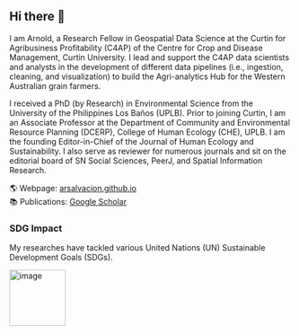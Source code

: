 ## Hi there 👋

I am Arnold, a Research Fellow in Geospatial Data Science at the Curtin for Agribusiness Profitability (C4AP) of the Centre for Crop and Disease Management, Curtin University. 
I lead and support the C4AP data scientists and analysts in the development of different data pipelines (i.e., ingestion, cleaning, and visualization) to build the Agri-analytics Hub for the Western Australian grain farmers.

I received a PhD (by Research) in Environmental Science from the University of the Philippines Los Baños (UPLB). 
Prior to joining Curtin, I am an Associate Professor at the Department of Community and Environmental Resource Planning (DCERP), College of Human Ecology (CHE), UPLB. 
I am the founding Editor-in-Chief of the Journal of Human Ecology and Sustainability. I also serve as reviewer for numerous journals and sit on the editorial board of SN Social Sciences, PeerJ, and Spatial Information Research.

🌎 Webpage: <a href="https://arsalvacion.github.io/">arsalvacion.github.io</a><br>
📚 Publications: <a href= "https://scholar.google.com/citations?user=OH852c8AAAAJ&hl=en">Google Scholar</a><br>

### SDG Impact
My researches have tackled various United Nations (UN) Sustainable Development Goals (SDGs). 

<img width="100" height="100" alt="image" src="https://github.com/user-attachments/assets/cabb0b37-e7e4-4e3a-938d-161801a349ad" />

<!--
**arsalvacion/arsalvacion** is a ✨ _special_ ✨ repository because its `README.md` (this file) appears on your GitHub profile.

Here are some ideas to get you started:

- 🔭 I’m currently working on ...
- 🌱 I’m currently learning ...
- 👯 I’m looking to collaborate on ...
- 🤔 I’m looking for help with ...
- 💬 Ask me about ...
- 📫 How to reach me: ...
- 😄 Pronouns: ...
- ⚡ Fun fact: ...
-->
